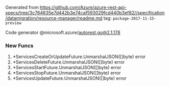 Generated from https://github.com/Azure/azure-rest-api-specs/tree/3c764635e7d442b3e74caf593029fcd440b3ef82//specification/datamigration/resource-manager/readme.md tag: `package-2017-11-15-preview`

Code generator @microsoft.azure/autorest.go@2.1.178


### New Funcs

1. *ServicesCreateOrUpdateFuture.UnmarshalJSON([]byte) error
1. *ServicesDeleteFuture.UnmarshalJSON([]byte) error
1. *ServicesStartFuture.UnmarshalJSON([]byte) error
1. *ServicesStopFuture.UnmarshalJSON([]byte) error
1. *ServicesUpdateFuture.UnmarshalJSON([]byte) error
